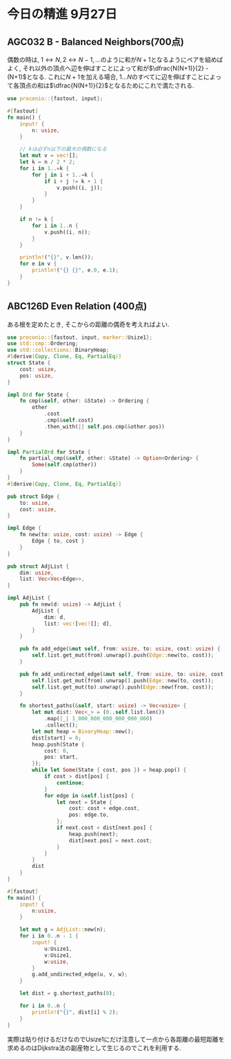 # 今日の精進 9月27日

<script async src="https://cdnjs.cloudflare.com/ajax/libs/mathjax/2.7.0/MathJax.js?config=TeX-AMS_CHTML"></script>
<script type="text/x-mathjax-config">
     MathJax.Hub.Config({
     tex2jax: {
     inlineMath: [["\\(","\\)"],['$','$'], ],
     displayMath: [ ['$$','$$'], ["\\[","\\]"] ]
     }
     });
</script>

## AGC032 B - Balanced Neighbors(700点)

偶数の時は, $1\leftrightarrow N, 2\leftrightarrow N-1, ...$のように和が$N+1$となるようにペアを組めばよく,
それ以外の頂点へ辺を伸ばすことによって和が$\dfrac{N(N+1)}{2} - (N+1)$となる.
これに$N+1$を加える場合, $1...N$のすべてに辺を伸ばすことによって各頂点の和は$\dfrac{N(N+1)}{2}$となるためにこれで満たされる.

```rust
use proconio::{fastout, input};

#[fastout]
fn main() {
    input! {
        n: usize,
    }

    // kは必ずn以下の最大の偶数になる
    let mut v = vec![];
    let k = n / 2 * 2;
    for i in 1..=k {
        for j in i + 1..=k {
            if i + j != k + 1 {
                v.push((i, j));
            }
        }
    }

    if n != k {
        for i in 1..n {
            v.push((i, n));
        }
    }

    println!("{}", v.len());
    for e in v {
        println!("{} {}", e.0, e.1);
    }
}
```

## ABC126D Even Relation (400点)

ある根を定めたとき, そこからの距離の偶奇を考えればよい.

```rust
use proconio::{fastout, input, marker::Usize1};
use std::cmp::Ordering;
use std::collections::BinaryHeap;
#[derive(Copy, Clone, Eq, PartialEq)]
struct State {
    cost: usize,
    pos: usize,
}

impl Ord for State {
    fn cmp(&self, other: &State) -> Ordering {
        other
            .cost
            .cmp(&self.cost)
            .then_with(|| self.pos.cmp(&other.pos))
    }
}

impl PartialOrd for State {
    fn partial_cmp(&self, other: &State) -> Option<Ordering> {
        Some(self.cmp(other))
    }
}
#[derive(Copy, Clone, Eq, PartialEq)]

pub struct Edge {
    to: usize,
    cost: usize,
}

impl Edge {
    fn new(to: usize, cost: usize) -> Edge {
        Edge { to, cost }
    }
}

pub struct AdjList {
    dim: usize,
    list: Vec<Vec<Edge>>,
}

impl AdjList {
    pub fn new(d: usize) -> AdjList {
        AdjList {
            dim: d,
            list: vec![vec![]; d],
        }
    }

    pub fn add_edge(&mut self, from: usize, to: usize, cost: usize) {
        self.list.get_mut(from).unwrap().push(Edge::new(to, cost));
    }

    pub fn add_undirected_edge(&mut self, from: usize, to: usize, cost: usize) {
        self.list.get_mut(from).unwrap().push(Edge::new(to, cost));
        self.list.get_mut(to).unwrap().push(Edge::new(from, cost));
    }

    fn shortest_paths(&self, start: usize) -> Vec<usize> {
        let mut dist: Vec<_> = (0..self.list.len())
            .map(|_| 1_000_000_000_000_000_000)
            .collect();
        let mut heap = BinaryHeap::new();
        dist[start] = 0;
        heap.push(State {
            cost: 0,
            pos: start,
        });
        while let Some(State { cost, pos }) = heap.pop() {
            if cost > dist[pos] {
                continue;
            }
            for edge in &self.list[pos] {
                let next = State {
                    cost: cost + edge.cost,
                    pos: edge.to,
                };
                if next.cost < dist[next.pos] {
                    heap.push(next);
                    dist[next.pos] = next.cost;
                }
            }
        }
        dist
    }
}

#[fastout]
fn main() {
    input! {
        n:usize,
    }

    let mut g = AdjList::new(n);
    for i in 0..n - 1 {
        input! {
            u:Usize1,
            v:Usize1,
            w:usize,
        }
        g.add_undirected_edge(u, v, w);
    }

    let dist = g.shortest_paths(0);

    for i in 0..n {
        println!("{}", dist[i] % 2);
    }
}
```

実際は貼り付けるだけなのでUsize1にだけ注意して一点から各距離の最短距離を求めるのはDijkstra法の副産物として生じるのでこれを利用する.
